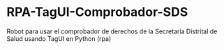 # RPA-TagUI-Comprobador-SDS
Robot para usar el comprobador de derechos de la Secretaría Distrital de Salud usando TagUI en Python (rpa)
